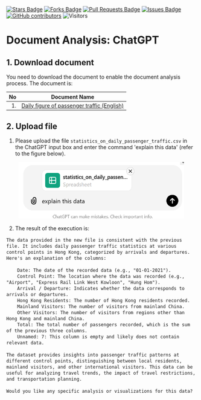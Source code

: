 <a href="https://github.com/michaeltlp/gen_ai/stargazers"><img src="https://img.shields.io/github/stars/michaeltlp/gen_ai" alt="Stars Badge"/></a>
<a href="https://github.com/michaeltlp/gen_ai/network/members"><img src="https://img.shields.io/github/forks/michaeltlp/gen_ai" alt="Forks Badge"/></a>
<a href="https://github.com/michaeltlp/gen_ai"><img src="https://img.shields.io/github/issues-pr/michaeltlp/gen_ai" alt="Pull Requests Badge"/></a>
<a href="https://github.com/michaeltlp/gen_ai/issues"><img src="https://img.shields.io/github/issues/michaeltlp/gen_ai" alt="Issues Badge"/></a>
<a href="https://github.com/michaeltlp/gen_ai/graphs/contributors"><img alt="GitHub contributors" src="https://img.shields.io/github/contributors/michaeltlp/gen_ai?color=2b9348"></a>
![Visitors](https://api.visitorbadge.io/api/visitors?path=https%3A%2F%2Fgithub.com%2Fmichaeltlp%2Fgen_ai&labelColor=%23d9e3f0&countColor=%23697689&style=flat)


# Document Analysis: ChatGPT

## 1. Download document
You need to download the document to enable the document analysis process. The document is:

| No  | Document Name |
|--------:|---------|
| 1. | [Daily figure of passenger traffic (English)](https://data.gov.hk/en-data/dataset/hk-immd-set5-statistics-daily-passenger-traffic/resource/e06a2a45-fe05-4eb4-9302-237d74343d52)


## 2. Upload file

1. Please upload the file `statistics_on_daily_passenger_traffic.csv` in the ChatGPT input box and enter the command 'explain this data' (refer to the figure below). 

<p align="center">
<img src="/images/statistic_hk.png"  height="150" />
</p>

2. The result of the execution is:
```
The data provided in the new file is consistent with the previous file. It includes daily passenger traffic statistics at various control points in Hong Kong, categorized by arrivals and departures. Here's an explanation of the columns:

    Date: The date of the recorded data (e.g., "01-01-2021").
    Control Point: The location where the data was recorded (e.g., "Airport", "Express Rail Link West Kowloon", "Hung Hom").
    Arrival / Departure: Indicates whether the data corresponds to arrivals or departures.
    Hong Kong Residents: The number of Hong Kong residents recorded.
    Mainland Visitors: The number of visitors from mainland China.
    Other Visitors: The number of visitors from regions other than Hong Kong and mainland China.
    Total: The total number of passengers recorded, which is the sum of the previous three columns.
    Unnamed: 7: This column is empty and likely does not contain relevant data.

The dataset provides insights into passenger traffic patterns at different control points, distinguishing between local residents, mainland visitors, and other international visitors. This data can be useful for analyzing travel trends, the impact of travel restrictions, and transportation planning.

Would you like any specific analysis or visualizations for this data? ​
​
```
